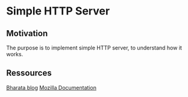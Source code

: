 # Simple HTTP Server

## Motivation

The purpose is to implement simple HTTP server, to understand how it works.

## Ressources 

[Bharata blog](https://bhch.github.io/posts/2017/11/writing-an-http-server-from-scratch/)
[Mozilla Documentation](https://developer.mozilla.org/en-US/docs/Glossary/HTTP)